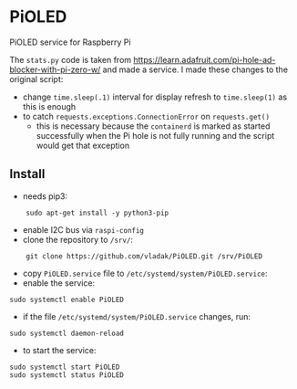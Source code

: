 # PiOLED
PiOLED service for Raspberry Pi

The `stats.py` code is taken from https://learn.adafruit.com/pi-hole-ad-blocker-with-pi-zero-w/ and made a service. I made these changes to the original script:
  - change `time.sleep(.1)` interval for display refresh to `time.sleep(1)` as this is enough
  - to catch `requests.exceptions.ConnectionError` on `requests.get()` 
    - this is necessary because the `containerd` is marked as started successfully when the Pi hole is not fully running and the script would get that exception


## Install

- needs pip3:
```
    sudo apt-get install -y python3-pip
```
- enable I2C bus via `raspi-config`
- clone the repository to `/srv/`:
```
    git clone https://github.com/vladak/PiOLED.git /srv/PiOLED
```
- copy `PiOLED.service` file to `/etc/systemd/system/PiOLED.service`:
- enable the service:
```
sudo systemctl enable PiOLED
```
- if the file `/etc/systemd/system/PiOLED.service` changes, run:
```
sudo systemctl daemon-reload
```
- to start the service:
```
sudo systemctl start PiOLED
sudo systemctl status PiOLED
```

